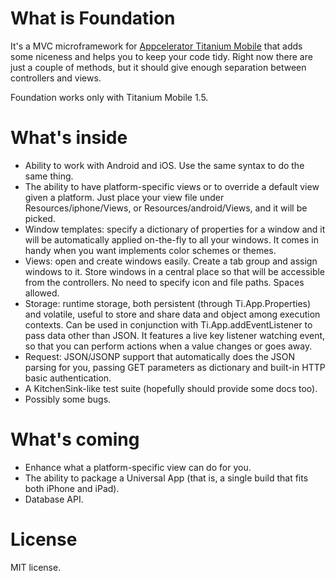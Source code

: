 What is Foundation
==================

It's a MVC microframework for [Appcelerator Titanium Mobile](http://appcelerator.com) that adds some niceness and helps you to keep your code tidy. Right now there are just a couple of methods, but it should give enough separation between controllers and views.

Foundation works only with Titanium Mobile 1.5.

What's inside
=============

*	 Ability to work with Android and iOS. Use the same syntax to do the same thing.
*    The ability to have platform-specific views or to override a default view given a platform. Just place your view file under Resources/iphone/Views, or Resources/android/Views, and it will be picked.
*	 Window templates: specify a dictionary of properties for a window and it will be automatically applied on-the-fly to all your windows. It comes in handy when you want implements color schemes or themes.
*    Views: open and create windows easily. Create a tab group and assign windows to it. Store windows in a central place so that will be accessible from the controllers. No need to specify icon and file paths. Spaces allowed.
*    Storage: runtime storage, both persistent (through Ti.App.Properties) and volatile, useful to store and share data and object among execution contexts. Can be used in conjunction with Ti.App.addEventListener to pass data other than JSON. It features a live key listener watching event, so that you can perform actions when a value changes or goes away.
*    Request: JSON/JSONP support that automatically does the JSON parsing for you, passing GET parameters as dictionary and built-in HTTP basic authentication.
*	 A KitchenSink-like test suite (hopefully should provide some docs too).
*	 Possibly some bugs.

What's coming
=============

*	 Enhance what a platform-specific view can do for you.
*    The ability to package a Universal App (that is, a single build that fits both iPhone and iPad).
*    Database API.

License
=======

MIT license.
